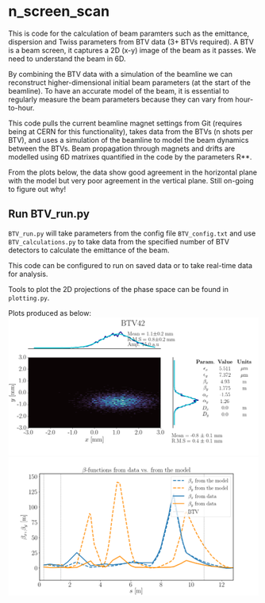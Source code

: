 # n_screen_scan

This is code for the calculation of beam paramters such as the emittance, dispersion and Twiss parameters
from BTV data (3+ BTVs required). A BTV is a beam screen, it captures a 2D (x-y) image of the beam as it passes. We need to understand the beam in 6D.

By combining the BTV data with a simulation of the beamline we can reconstruct higher-dimensional initial beam parameters (at the start of the beamline). 
To have an accurate model of the beam, it is essential to regularly measure the beam parameters because they can vary from hour-to-hour.

This code pulls the current beamline magnet settings from Git (requires being at CERN for this functionality), takes data from the BTVs (n shots per BTV),
and uses a simulation of the beamline to model the beam dynamics between the BTVs. Beam propagation through magnets and drifts are modelled using 6D matrixes quantified in the code by the parameters R**. 

From the plots below, the data show good agreement in the horizontal plane with the model but very poor agreement in the vertical plane. Still on-going to figure out why!

## Run BTV_run.py

`BTV_run.py` will take parameters from the config file `BTV_config.txt` 
and use `BTV_calculations.py` to take data from the specified number
of BTV detectors to calculate the emittance of the beam. 

This code can be configured to run on saved data or to take real-time
data for analysis.

Tools to plot the 2D projections of the phase space can be found in 
`plotting.py`.

Plots produced as below:
![BTV data and beam parameter calculations](data/BTV42_image.png)
![Beam envelope calculated from data, propagated through beamline](data/Propagated_beta_functions.png)